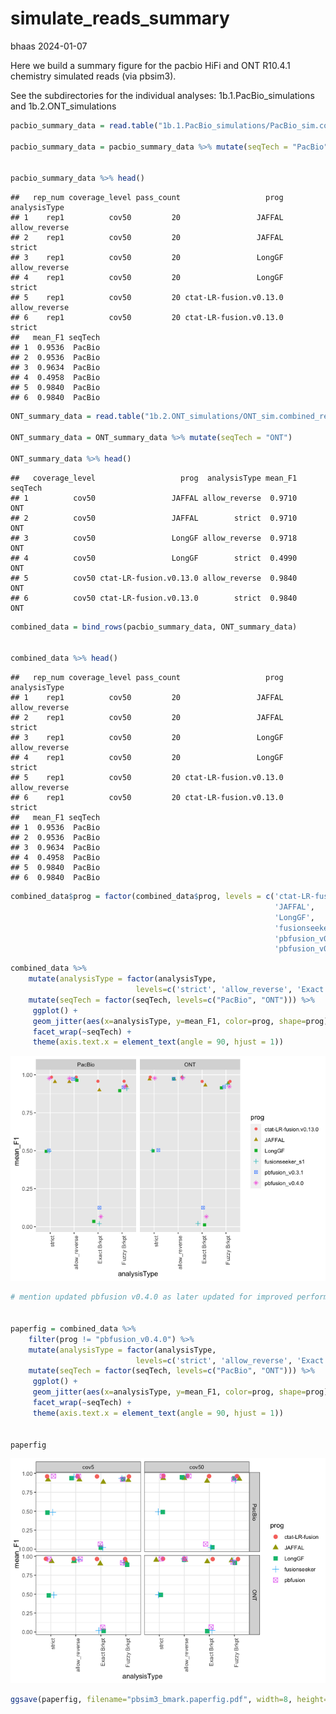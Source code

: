 simulate_reads_summary
================
bhaas
2024-01-07

Here we build a summary figure for the pacbio HiFi and ONT R10.4.1
chemistry simulated reads (via pbsim3).

See the subdirectories for the individual analyses:
1b.1.PacBio_simulations and 1b.2.ONT_simulations

``` r
pacbio_summary_data = read.table("1b.1.PacBio_simulations/PacBio_sim.combined_results.tsv", header=T, sep="\t")

pacbio_summary_data = pacbio_summary_data %>% mutate(seqTech = "PacBio")


pacbio_summary_data %>% head()
```

    ##   rep_num coverage_level pass_count                   prog  analysisType
    ## 1    rep1          cov50         20                 JAFFAL allow_reverse
    ## 2    rep1          cov50         20                 JAFFAL        strict
    ## 3    rep1          cov50         20                 LongGF allow_reverse
    ## 4    rep1          cov50         20                 LongGF        strict
    ## 5    rep1          cov50         20 ctat-LR-fusion.v0.13.0 allow_reverse
    ## 6    rep1          cov50         20 ctat-LR-fusion.v0.13.0        strict
    ##   mean_F1 seqTech
    ## 1  0.9536  PacBio
    ## 2  0.9536  PacBio
    ## 3  0.9634  PacBio
    ## 4  0.4958  PacBio
    ## 5  0.9840  PacBio
    ## 6  0.9840  PacBio

``` r
ONT_summary_data = read.table("1b.2.ONT_simulations/ONT_sim.combined_results.tsv", header=T, sep="\t")

ONT_summary_data = ONT_summary_data %>% mutate(seqTech = "ONT")

ONT_summary_data %>% head()
```

    ##   coverage_level                   prog  analysisType mean_F1 seqTech
    ## 1          cov50                 JAFFAL allow_reverse  0.9710     ONT
    ## 2          cov50                 JAFFAL        strict  0.9710     ONT
    ## 3          cov50                 LongGF allow_reverse  0.9718     ONT
    ## 4          cov50                 LongGF        strict  0.4990     ONT
    ## 5          cov50 ctat-LR-fusion.v0.13.0 allow_reverse  0.9840     ONT
    ## 6          cov50 ctat-LR-fusion.v0.13.0        strict  0.9840     ONT

``` r
combined_data = bind_rows(pacbio_summary_data, ONT_summary_data)


combined_data %>% head()
```

    ##   rep_num coverage_level pass_count                   prog  analysisType
    ## 1    rep1          cov50         20                 JAFFAL allow_reverse
    ## 2    rep1          cov50         20                 JAFFAL        strict
    ## 3    rep1          cov50         20                 LongGF allow_reverse
    ## 4    rep1          cov50         20                 LongGF        strict
    ## 5    rep1          cov50         20 ctat-LR-fusion.v0.13.0 allow_reverse
    ## 6    rep1          cov50         20 ctat-LR-fusion.v0.13.0        strict
    ##   mean_F1 seqTech
    ## 1  0.9536  PacBio
    ## 2  0.9536  PacBio
    ## 3  0.9634  PacBio
    ## 4  0.4958  PacBio
    ## 5  0.9840  PacBio
    ## 6  0.9840  PacBio

``` r
combined_data$prog = factor(combined_data$prog, levels = c('ctat-LR-fusion.v0.13.0',
                                                           'JAFFAL',
                                                           'LongGF',
                                                           'fusionseeker_s1',
                                                           'pbfusion_v0.3.1',
                                                           'pbfusion_v0.4.0') )
```

``` r
combined_data %>%
    mutate(analysisType = factor(analysisType, 
                            levels=c('strict', 'allow_reverse', 'Exact Brkpt', 'Fuzzy Brkpt') )) %>%
    mutate(seqTech = factor(seqTech, levels=c("PacBio", "ONT"))) %>%
     ggplot() +
     geom_jitter(aes(x=analysisType, y=mean_F1, color=prog, shape=prog), width=0.2, size=rel(2)) +
     facet_wrap(~seqTech) +
     theme(axis.text.x = element_text(angle = 90, hjust = 1)) 
```

![](simulated_reads_summary_files/figure-gfm/unnamed-chunk-5-1.png)<!-- -->

``` r
# mention updated pbfusion v0.4.0 as later updated for improved performance compared to earlier version.


paperfig = combined_data %>%
    filter(prog != "pbfusion_v0.4.0") %>%
    mutate(analysisType = factor(analysisType, 
                            levels=c('strict', 'allow_reverse', 'Exact Brkpt', 'Fuzzy Brkpt') )) %>%
    mutate(seqTech = factor(seqTech, levels=c("PacBio", "ONT"))) %>%
     ggplot() +
     geom_jitter(aes(x=analysisType, y=mean_F1, color=prog, shape=prog), width=0.2, size=rel(2)) +
     facet_wrap(~seqTech) +
     theme(axis.text.x = element_text(angle = 90, hjust = 1)) 


paperfig
```

![](simulated_reads_summary_files/figure-gfm/unnamed-chunk-6-1.png)<!-- -->

``` r
ggsave(paperfig, filename="pbsim3_bmark.paperfig.pdf", width=8, height=5)
```
